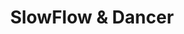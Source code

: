 ---
layout: category_portfolio
title: SlowFlow & Dancer
class: SlowFlow_&_Dancer
permalink: /SlowFlow_&_Dancer 
order: 6
---